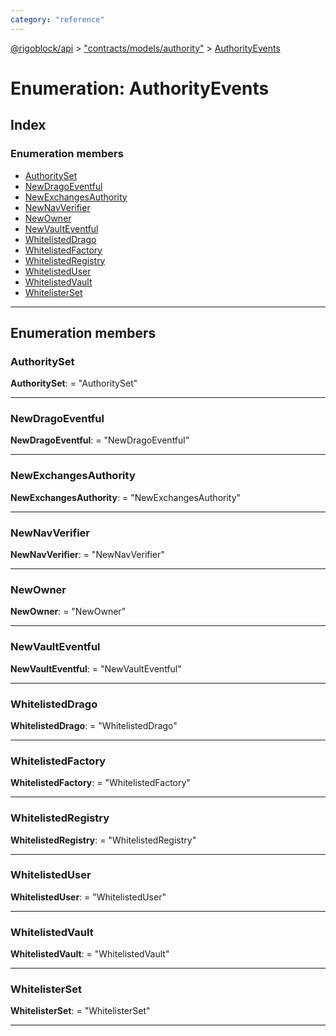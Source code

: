 ```yaml
---
category: "reference"
---
```



[@rigoblock/api](../README.md) > ["contracts/models/authority"](../modules/_contracts_models_authority_.md) > [AuthorityEvents](../enums/_contracts_models_authority_.authorityevents.md)

# Enumeration: AuthorityEvents

## Index

### Enumeration members

* [AuthoritySet](_contracts_models_authority_.authorityevents.md#authorityset)
* [NewDragoEventful](_contracts_models_authority_.authorityevents.md#newdragoeventful)
* [NewExchangesAuthority](_contracts_models_authority_.authorityevents.md#newexchangesauthority)
* [NewNavVerifier](_contracts_models_authority_.authorityevents.md#newnavverifier)
* [NewOwner](_contracts_models_authority_.authorityevents.md#newowner)
* [NewVaultEventful](_contracts_models_authority_.authorityevents.md#newvaulteventful)
* [WhitelistedDrago](_contracts_models_authority_.authorityevents.md#whitelisteddrago)
* [WhitelistedFactory](_contracts_models_authority_.authorityevents.md#whitelistedfactory)
* [WhitelistedRegistry](_contracts_models_authority_.authorityevents.md#whitelistedregistry)
* [WhitelistedUser](_contracts_models_authority_.authorityevents.md#whitelisteduser)
* [WhitelistedVault](_contracts_models_authority_.authorityevents.md#whitelistedvault)
* [WhitelisterSet](_contracts_models_authority_.authorityevents.md#whitelisterset)

---

## Enumeration members

<a id="authorityset"></a>

###  AuthoritySet

**AuthoritySet**:  = "AuthoritySet"

___
<a id="newdragoeventful"></a>

###  NewDragoEventful

**NewDragoEventful**:  = "NewDragoEventful"

___
<a id="newexchangesauthority"></a>

###  NewExchangesAuthority

**NewExchangesAuthority**:  = "NewExchangesAuthority"

___
<a id="newnavverifier"></a>

###  NewNavVerifier

**NewNavVerifier**:  = "NewNavVerifier"

___
<a id="newowner"></a>

###  NewOwner

**NewOwner**:  = "NewOwner"

___
<a id="newvaulteventful"></a>

###  NewVaultEventful

**NewVaultEventful**:  = "NewVaultEventful"

___
<a id="whitelisteddrago"></a>

###  WhitelistedDrago

**WhitelistedDrago**:  = "WhitelistedDrago"

___
<a id="whitelistedfactory"></a>

###  WhitelistedFactory

**WhitelistedFactory**:  = "WhitelistedFactory"

___
<a id="whitelistedregistry"></a>

###  WhitelistedRegistry

**WhitelistedRegistry**:  = "WhitelistedRegistry"

___
<a id="whitelisteduser"></a>

###  WhitelistedUser

**WhitelistedUser**:  = "WhitelistedUser"

___
<a id="whitelistedvault"></a>

###  WhitelistedVault

**WhitelistedVault**:  = "WhitelistedVault"

___
<a id="whitelisterset"></a>

###  WhitelisterSet

**WhitelisterSet**:  = "WhitelisterSet"

___

